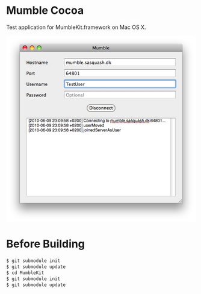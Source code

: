 Mumble Cocoa
============

Test application for MumbleKit.framework on Mac OS X.

![Mumble Cocoa](dump.png)

Before Building
===============

	$ git submodule init
	$ git submodule update
	$ cd MumbleKit
	$ git submodule init
	$ git submodule update
